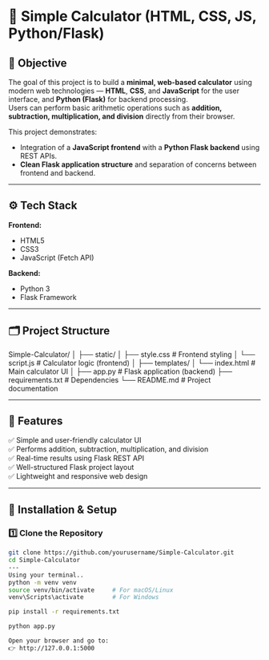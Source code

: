 # 🧮 Simple Calculator (HTML, CSS, JS, Python/Flask)

## 📘 Objective
The goal of this project is to build a **minimal, web-based calculator** using modern web technologies — **HTML**, **CSS**, and **JavaScript** for the user interface, and **Python (Flask)** for backend processing.  
Users can perform basic arithmetic operations such as **addition, subtraction, multiplication, and division** directly from their browser.

This project demonstrates:
- Integration of a **JavaScript frontend** with a **Python Flask backend** using REST APIs.  
- **Clean Flask application structure** and separation of concerns between frontend and backend.

---

## ⚙️ Tech Stack
**Frontend:**
- HTML5  
- CSS3  
- JavaScript (Fetch API)

**Backend:**
- Python 3  
- Flask Framework  

---

## 🗂️ Project Structure
Simple-Calculator/
│
├── static/
│ ├── style.css # Frontend styling
│ └── script.js # Calculator logic (frontend)
│
├── templates/
│ └── index.html # Main calculator UI
│
├── app.py # Flask application (backend)
├── requirements.txt # Dependencies
└── README.md # Project documentation


---

## 🚀 Features
✅ Simple and user-friendly calculator UI  
✅ Performs addition, subtraction, multiplication, and division  
✅ Real-time results using Flask REST API  
✅ Well-structured Flask project layout  
✅ Lightweight and responsive web design  

---

## 🧰 Installation & Setup

### 1️⃣ Clone the Repository
```bash
git clone https://github.com/yourusername/Simple-Calculator.git
cd Simple-Calculator
---
Using your terminal..
python -m venv venv
source venv/bin/activate     # For macOS/Linux
venv\Scripts\activate        # For Windows

pip install -r requirements.txt

python app.py

Open your browser and go to:
👉 http://127.0.0.1:5000

